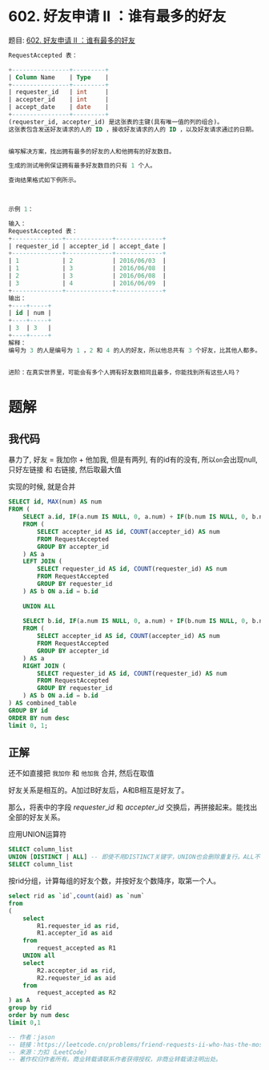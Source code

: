 # 602. 好友申请 II ：谁有最多的好友

题目: [602. 好友申请 II ：谁有最多的好友](https://leetcode.cn/problems/friend-requests-ii-who-has-the-most-friends/description/)

```sql
RequestAccepted 表：

+----------------+---------+
| Column Name    | Type    |
+----------------+---------+
| requester_id   | int     |
| accepter_id    | int     |
| accept_date    | date    |
+----------------+---------+
(requester_id, accepter_id) 是这张表的主键(具有唯一值的列的组合)。
这张表包含发送好友请求的人的 ID ，接收好友请求的人的 ID ，以及好友请求通过的日期。
 

编写解决方案，找出拥有最多的好友的人和他拥有的好友数目。

生成的测试用例保证拥有最多好友数目的只有 1 个人。

查询结果格式如下例所示。

 

示例 1：

输入：
RequestAccepted 表：
+--------------+-------------+-------------+
| requester_id | accepter_id | accept_date |
+--------------+-------------+-------------+
| 1            | 2           | 2016/06/03  |
| 1            | 3           | 2016/06/08  |
| 2            | 3           | 2016/06/08  |
| 3            | 4           | 2016/06/09  |
+--------------+-------------+-------------+
输出：
+----+-----+
| id | num |
+----+-----+
| 3  | 3   |
+----+-----+
解释：
编号为 3 的人是编号为 1 ，2 和 4 的人的好友，所以他总共有 3 个好友，比其他人都多。
 

进阶：在真实世界里，可能会有多个人拥有好友数相同且最多，你能找到所有这些人吗？
```

# 题解
## 我代码
暴力了, 好友 = 我加你 + 他加我, 但是有两列, 有的id有的没有, 所以`on`会出现null, 只好左链接 和 右链接, 然后取最大值

实现的时候, 就是合并

```sql
SELECT id, MAX(num) AS num
FROM (
    SELECT a.id, IF(a.num IS NULL, 0, a.num) + IF(b.num IS NULL, 0, b.num) AS num
    FROM (
        SELECT accepter_id AS id, COUNT(accepter_id) AS num
        FROM RequestAccepted
        GROUP BY accepter_id
    ) AS a
    LEFT JOIN (
        SELECT requester_id AS id, COUNT(requester_id) AS num
        FROM RequestAccepted
        GROUP BY requester_id
    ) AS b ON a.id = b.id
    
    UNION ALL
    
    SELECT b.id, IF(a.num IS NULL, 0, a.num) + IF(b.num IS NULL, 0, b.num) AS num
    FROM (
        SELECT accepter_id AS id, COUNT(accepter_id) AS num
        FROM RequestAccepted
        GROUP BY accepter_id
    ) AS a
    RIGHT JOIN (
        SELECT requester_id AS id, COUNT(requester_id) AS num
        FROM RequestAccepted
        GROUP BY requester_id
    ) AS b ON a.id = b.id
) AS combined_table
GROUP BY id
ORDER BY num desc
limit 0, 1;
```

## 正解

还不如直接把 `我加你` 和 `他加我` 合并, 然后在取值

好友关系是相互的。A加过B好友后，A和B相互是好友了。

那么，将表中的字段 $requester\_id$ 和 $accepter\_id$ 交换后，再拼接起来。能找出全部的好友关系。

应用UNION运算符

```sql
SELECT column_list
UNION [DISTINCT | ALL] -- 即使不用DISTINCT关键字，UNION也会删除重复行。ALL不会删除重复行
SELECT column_list
```

按rid分组，计算每组的好友个数，并按好友个数降序，取第一个人。

```sql
select rid as `id`,count(aid) as `num`
from
(
    select
        R1.requester_id as rid,
        R1.accepter_id as aid
    from
        request_accepted as R1
    UNION all
    select
        R2.accepter_id as rid,
        R2.requester_id as aid
    from
        request_accepted as R2
) as A
group by rid
order by num desc
limit 0,1

-- 作者：jason
-- 链接：https://leetcode.cn/problems/friend-requests-ii-who-has-the-most-friends/solutions/20727/bu-yong-qu-zhong-ke-de-zheng-que-jie-guo-by-jason-/
-- 来源：力扣（LeetCode）
-- 著作权归作者所有。商业转载请联系作者获得授权，非商业转载请注明出处。
```
